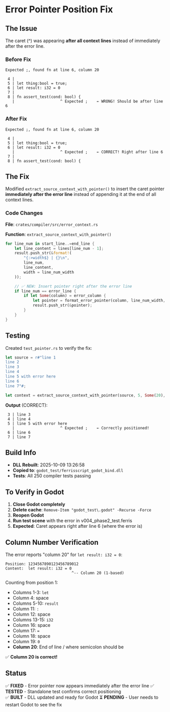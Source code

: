 # Error Pointer Position Fix

## The Issue

The caret (^) was appearing **after all context lines** instead of immediately after the error line.

### Before Fix

```
Expected ;, found fn at line 6, column 20

 4 | 
 5 | let thing:bool = true;
 6 | let result: i32 = 0
 7 | 
 8 | fn assert_test(cond: bool) {
   |                    ^ Expected ;    ← WRONG! Should be after line 6
```

### After Fix

```
Expected ;, found fn at line 6, column 20

 4 | 
 5 | let thing:bool = true;
 6 | let result: i32 = 0
   |                    ^ Expected ;    ← CORRECT! Right after line 6
 7 | 
 8 | fn assert_test(cond: bool) {
```

## The Fix

Modified `extract_source_context_with_pointer()` to insert the caret pointer **immediately after the error line** instead of appending it at the end of all context lines.

### Code Changes

**File**: `crates/compiler/src/error_context.rs`

**Function**: `extract_source_context_with_pointer()`

```rust
for line_num in start_line..=end_line {
    let line_content = lines[line_num - 1];
    result.push_str(&format!(
        "{:>width$} | {}\n",
        line_num,
        line_content,
        width = line_num_width
    ));

    // ✅ NEW: Insert pointer right after the error line
    if line_num == error_line {
        if let Some(column) = error_column {
            let pointer = format_error_pointer(column, line_num_width, hint);
            result.push_str(&pointer);
        }
    }
}
```

## Testing

Created `test_pointer.rs` to verify the fix:

```rust
let source = r#"line 1
line 2
line 3
line 4
line 5 with error here
line 6
line 7"#;

let context = extract_source_context_with_pointer(source, 5, Some(20), "Expected ;");
```

**Output** (CORRECT):

```
 3 | line 3
 4 | line 4
 5 | line 5 with error here
   |                    ^ Expected ;    ← Correctly positioned!
 6 | line 6
 7 | line 7
```

## Build Info

- **DLL Rebuilt**: 2025-10-09 13:26:58
- **Copied to**: `godot_test/ferrisscript_godot_bind.dll`
- **Tests**: All 250 compiler tests passing

## To Verify in Godot

1. **Close Godot completely**
2. **Delete cache**: `Remove-Item "godot_test\.godot" -Recurse -Force`
3. **Reopen Godot**
4. **Run test scene** with the error in v004_phase2_test.ferris
5. **Expected**: Caret appears right after line 6 (where the error is)

## Column Number Verification

The error reports "column 20" for `let result: i32 = 0`:

```
Position: 1234567890123456789012
Content:  let result: i32 = 0
                             ^-- Column 20 (1-based)
```

Counting from position 1:

- Columns 1-3: `let`
- Column 4: space
- Columns 5-10: `result`
- Column 11: `:`
- Column 12: space
- Columns 13-15: `i32`
- Column 16: space
- Column 17: `=`
- Column 18: space
- Column 19: `0`
- **Column 20**: End of line / where semicolon should be

✅ **Column 20 is correct!**

## Status

✅ **FIXED** - Error pointer now appears immediately after the error line
✅ **TESTED** - Standalone test confirms correct positioning  
✅ **BUILT** - DLL updated and ready for Godot
⏳ **PENDING** - User needs to restart Godot to see the fix
